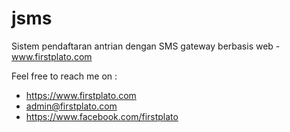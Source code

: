 # jsms
Sistem pendaftaran antrian dengan SMS gateway berbasis web - www.firstplato.com

Feel free to reach me on :
- https://www.firstplato.com
- admin@firstplato.com
- https://www.facebook.com/firstplato
